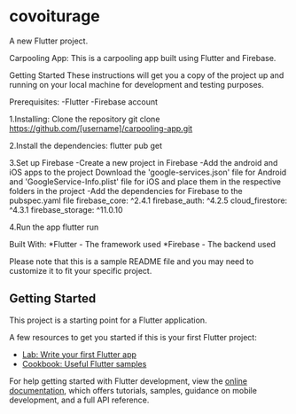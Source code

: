 # covoiturage

A new Flutter project.

Carpooling App:
This is a carpooling app built using Flutter and Firebase.

Getting Started
These instructions will get you a copy of the project up and running on your local machine for development and testing purposes.

Prerequisites:
-Flutter
-Firebase account

1.Installing:
Clone the repository
git clone https://github.com/[username]/carpooling-app.git

2.Install the dependencies:
flutter pub get

3.Set up Firebase
-Create a new project in Firebase
-Add the android and iOS apps to the project
Download the 'google-services.json' file for Android and 'GoogleService-Info.plist' file for iOS and place them in the respective folders in the project
-Add the dependencies for Firebase to the pubspec.yaml file
firebase_core: ^2.4.1
firebase_auth: ^4.2.5
cloud_firestore: ^4.3.1
firebase_storage: ^11.0.10

4.Run the app
flutter run



Built With:
*Flutter - The framework used
*Firebase - The backend used

Please note that this is a sample README file and you may need to customize it to fit your specific project.


## Getting Started

This project is a starting point for a Flutter application.

A few resources to get you started if this is your first Flutter project:

- [Lab: Write your first Flutter app](https://docs.flutter.dev/get-started/codelab)
- [Cookbook: Useful Flutter samples](https://docs.flutter.dev/cookbook)

For help getting started with Flutter development, view the
[online documentation](https://docs.flutter.dev/), which offers tutorials,
samples, guidance on mobile development, and a full API reference.
